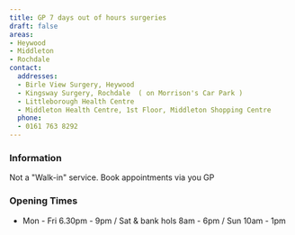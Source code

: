 ```yaml
---
title: GP 7 days out of hours surgeries
draft: false
areas:
- Heywood
- Middleton
- Rochdale
contact:
  addresses:
  - Birle View Surgery, Heywood
  - Kingsway Surgery, Rochdale  ( on Morrison's Car Park )
  - Littleborough Health Centre
  - Middleton Health Centre, 1st Floor, Middleton Shopping Centre
  phone:
  - 0161 763 8292
---
```


### Information
Not a "Walk-in" service.  Book appointments via you GP

### Opening Times
* Mon - Fri 6.30pm - 9pm / Sat & bank hols 8am - 6pm / Sun 10am - 1pm

